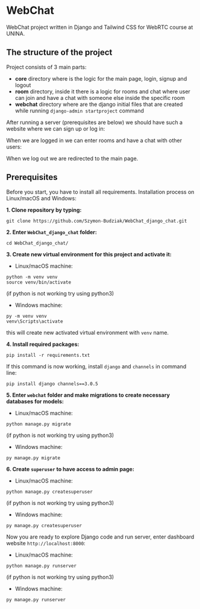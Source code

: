 # WebChat

WebChat project written in Django and Tailwind CSS for WebRTC course at UNINA.

## The structure of the project

Project consists of 3 main parts:

- **core** directory where is the logic for the main page, login, signup and logout
- **room** directory, inside it there is a logic for rooms and chat where user can join and have a chat with
  someone else inside the specific room
- **webchat** directory where are the django initial files that are created while running `django-admin startproject`
  command

After running a server (prerequisites are below) we should have such a website where we can sign up or log in:

When we are logged in we can enter rooms and have a chat with other users:

When we log out we are redirected to the main page.
## Prerequisites

Before you start, you have to install all requirements. Installation process on Linux/macOS and Windows:

__1. Clone repository by typing:__

```
git clone https://github.com/Szymon-Budziak/WebChat_django_chat.git
```

__2. Enter `WebChat_django_chat` folder:__

```
cd WebChat_django_chat/
```

__3. Create new virtual environment for this project and activate it:__

- Linux/macOS machine:

```
python -m venv venv
source venv/bin/activate
```

(if python is not working try using python3)

- Windows machine:

```
py -m venv venv
venv\Scripts\activate
```

this will create new activated virtual environment with `venv` name.

__4. Install required packages:__

```
pip install -r requirements.txt
```

If this command is now working, install `django` and `channels` in command line:

```
pip install django channels==3.0.5
```

__5. Enter `webchat` folder and make migrations to create necessary databases for models:__

- Linux/macOS machine:

```
python manage.py migrate
```

(if python is not working try using python3)

- Windows machine:

```
py manage.py migrate
```

__6. Create `superuser` to have access to admin page:__

- Linux/macOS machine:

```
python manage.py createsuperuser
```

(if python is not working try using python3)

- Windows machine:

```
py manage.py createsuperuser
```

Now you are ready to explore Django code and run server, enter dashboard website `http://localhost:8000`:

- Linux/macOS machine:

```
python manage.py runserver
```

(if python is not working try using python3)

- Windows machine:

```
py manage.py runserver
```